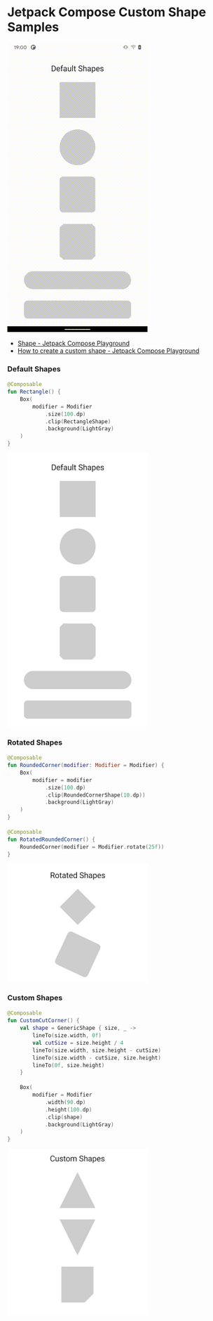 # Jetpack Compose Custom Shape Samples

<img src="./images/adbeem-20211004190042.gif" width="320px">

- [Shape - Jetpack Compose Playground](https://foso.github.io/Jetpack-Compose-Playground/foundation/shape/)
- [How to create a custom shape - Jetpack Compose Playground](https://foso.github.io/Jetpack-Compose-Playground/cookbook/how_to_create_custom_shape/)

### Default Shapes

```kotlin
@Composable
fun Rectangle() {
    Box(
        modifier = Modifier
            .size(100.dp)
            .clip(RectangleShape)
            .background(LightGray)
    )
}
```

<img src="./images/Default_Shapes.jpg" width="320px">

### Rotated Shapes

```kotlin
@Composable
fun RoundedCorner(modifier: Modifier = Modifier) {
    Box(
        modifier = modifier
            .size(100.dp)
            .clip(RoundedCornerShape(10.dp))
            .background(LightGray)
    )
}

@Composable
fun RotatedRoundedCorner() {
    RoundedCorner(modifier = Modifier.rotate(25f))
}
```

<img src="./images/Rotated_Shapes.jpg" width="320px">

### Custom Shapes

```kotlin
@Composable
fun CustomCutCorner() {
    val shape = GenericShape { size, _ ->
        lineTo(size.width, 0f)
        val cutSize = size.height / 4
        lineTo(size.width, size.height - cutSize)
        lineTo(size.width - cutSize, size.height)
        lineTo(0f, size.height)
    }

    Box(
        modifier = Modifier
            .width(90.dp)
            .height(100.dp)
            .clip(shape)
            .background(LightGray)
    )
}
```

<img src="./images/Custom_Shapes.jpg" width="320px">
